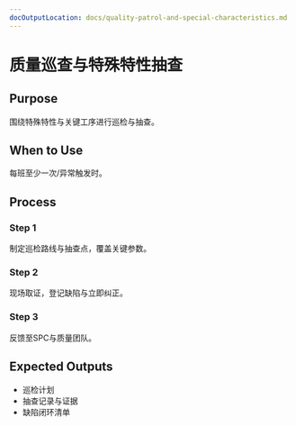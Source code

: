 ```yaml
---
docOutputLocation: docs/quality-patrol-and-special-characteristics.md
---
```


# 质量巡查与特殊特性抽查

## Purpose

围绕特殊特性与关键工序进行巡检与抽查。

## When to Use

每班至少一次/异常触发时。

## Process

### Step 1

制定巡检路线与抽查点，覆盖关键参数。

### Step 2

现场取证，登记缺陷与立即纠正。

### Step 3

反馈至SPC与质量团队。

## Expected Outputs

- 巡检计划
- 抽查记录与证据
- 缺陷闭环清单
